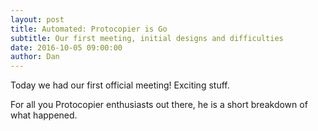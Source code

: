 ```yaml
---
layout: post
title: Automated: Protocopier is Go
subtitle: Our first meeting, initial designs and difficulties
date: 2016-10-05 09:00:00
author: Dan
---
```


Today we had our first official meeting! Exciting stuff.

For all you Protocopier enthusiasts out there, he is a short breakdown
of what happened.

